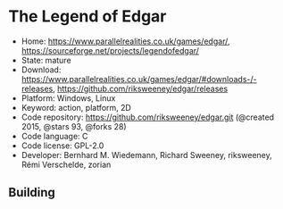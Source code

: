 # The Legend of Edgar

- Home: https://www.parallelrealities.co.uk/games/edgar/, https://sourceforge.net/projects/legendofedgar/
- State: mature
- Download: https://www.parallelrealities.co.uk/games/edgar/#downloads-/-releases, https://github.com/riksweeney/edgar/releases
- Platform: Windows, Linux
- Keyword: action, platform, 2D
- Code repository: https://github.com/riksweeney/edgar.git (@created 2015, @stars 93, @forks 28)
- Code language: C
- Code license: GPL-2.0
- Developer: Bernhard M. Wiedemann, Richard Sweeney, riksweeney, Rémi Verschelde, zorian

## Building
